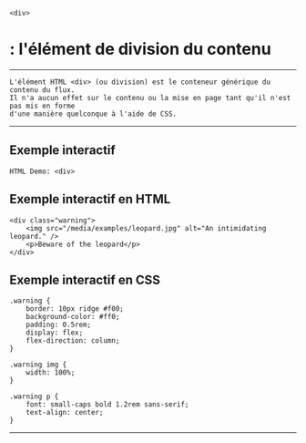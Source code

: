     <div> 
# **: l'élément de division du contenu**

---


    L'élément HTML <div> (ou division) est le conteneur générique du contenu du flux. 
    Il n'a aucun effet sur le contenu ou la mise en page tant qu'il n'est pas mis en forme 
    d'une manière quelconque à l'aide de CSS.

---


## **Exemple interactif**

    HTML Demo: <div>


## **Exemple interactif en HTML**

    <div class="warning">
        <img src="/media/examples/leopard.jpg" alt="An intimidating leopard." />
        <p>Beware of the leopard</p>
    </div>


## **Exemple interactif en CSS**
    .warning {
        border: 10px ridge #f00;
        background-color: #ff0;
        padding: 0.5rem;
        display: flex;
        flex-direction: column;
    }

    .warning img {
        width: 100%;
    }

    .warning p {
        font: small-caps bold 1.2rem sans-serif;
        text-align: center;
    }

---